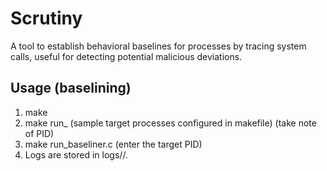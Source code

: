 # Scrutiny
A tool to establish behavioral baselines for processes by tracing system calls, useful for detecting potential malicious deviations.

## Usage (baselining)
1. make
2. make run_<target process name> (sample target processes configured in makefile) (take note of PID)
3. make run_baseliner.c (enter the target PID)
4. Logs are stored in logs/<target process name>/.
